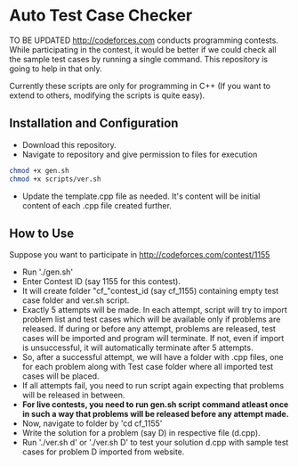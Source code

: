 Auto Test Case Checker
=====================
TO BE UPDATED
http://codeforces.com conducts programming contests. While participating in the contest, it would be better if we could check all the sample test cases by running a single command. This repository is going to help in that only.

Currently these scripts are only for programming in C++ (If you want to extend to others, modifying the scripts is quite easy).

Installation and Configuration
------------------------------
* Download this repository.
* Navigate to repository and give permission to files for execution
```bash
chmod +x gen.sh
chmod +x scripts/ver.sh
```
* Update the template.cpp file as needed. It's content will be initial content of each .cpp file created further.

How to Use
----------
Suppose you want to participate in http://codeforces.com/contest/1155

* Run './gen.sh'
* Enter Contest ID (say 1155 for this contest).
* It will create folder "cf_"contest_id (say cf_1155) containing empty test case folder and ver.sh script.
* Exactly 5 attempts will be made. In each attempt, script will try to import problem list and test cases which will be available only if problems are released. If during or before any attempt, problems are released, test cases will be imported and program will terminate. If not, even if import is unsuccessful, it will automatically terminate after 5 attempts.
* So, after a successful attempt, we will have a folder with .cpp files, one for each problem along with Test case folder where all imported test cases will be placed.
* If all attempts fail, you need to run script again expecting that problems will be released in between.
* __For live contests, you need to run gen.sh script command atleast once in such a way that problems will be released before any attempt made.__
* Now, navigate to folder by 'cd cf_1155'
* Write the solution for a problem (say D) in respective file (d.cpp).
* Run './ver.sh d' or './ver.sh D' to test your solution d.cpp with sample test cases for problem D imported from website.
